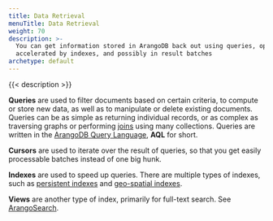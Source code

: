 ```yaml
---
title: Data Retrieval
menuTitle: Data Retrieval
weight: 70
description: >-
  You can get information stored in ArangoDB back out using queries, optionally
  accelerated by indexes, and possibly in result batches
archetype: default
---
```

{{< description >}}

**Queries** are used to filter documents based on certain criteria, to compute
or store new data, as well as to manipulate or delete existing documents.
Queries can be as simple as returning individual records, or as complex as
traversing graphs or performing [joins](../aql/examples-and-query-patterns/joins.md) using many
collections. Queries are written in the [ArangoDB Query Language](../aql/_index.md),
**AQL** for short.

**Cursors** are used to iterate over the result of queries, so that you get
easily processable batches instead of one big hunk.

**Indexes** are used to speed up queries. There are multiple types of indexes,
such as [persistent indexes](../index-and-search/indexing/working-with-indexes/persistent-indexes.md) and
[geo-spatial indexes](../index-and-search/indexing/working-with-indexes/geo-spatial-indexes.md).

**Views** are another type of index, primarily for full-text search. See
[ArangoSearch](../index-and-search/arangosearch/_index.md).
